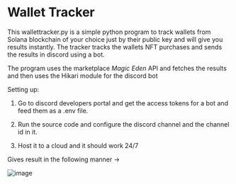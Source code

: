 # Wallet Tracker

This wallettracker.py is a simple python program to track wallets from Solana blockchain of your choice just by their public key and will give you results instantly.
The tracker tracks the wallets NFT purchases and sends the results in discord using a bot.


The program uses the marketplace *Magic Eden* API and fetches the results and then uses the Hikari module for the discord bot


Setting up:

1. Go to discord developers portal and get the access tokens for a bot and feed them as a .env file.

2. Run the source code and configure the discord channel and the channel id in it.

3. Host it to a cloud and it should work 24/7


Gives result in the following manner ->

![image](https://user-images.githubusercontent.com/85751209/209555391-9b1f7489-35b6-46b2-88f8-18b845a22f80.png)


